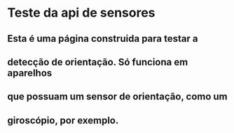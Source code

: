 # Teste da api de sensores
## Esta é uma página construida para testar a 
## detecção de orientação. Só funciona em aparelhos
## que possuam um sensor de orientação, como um
## giroscópio, por exemplo.